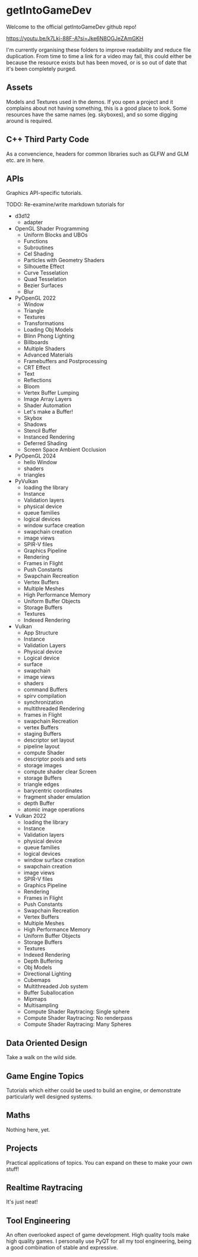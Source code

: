 # getIntoGameDev
Welcome to the official getIntoGameDev github repo!

https://youtu.be/k7Lkj-88F-A?si=Jke6N8OGJeZAmGKH

I'm currently organising these folders to improve readability and reduce file duplication. From time to time a link for a video may fail, this could either be because the resource exists but has been moved, or is so out of date that it's been completely purged.

## Assets
Models and Textures used in the demos. If you open a project and it complains about not having something, this is a good place to look. Some resources have the same names (eg. skyboxes), and so some digging around is required.

## C++ Third Party Code
As a convencience, headers for common libraries such as GLFW and GLM etc. are in here.

## APIs
Graphics API-specific tutorials.

TODO: Re-examine/write markdown tutorials for
- d3d12
    - adapter
- OpenGL Shader Programming
    - Uniform Blocks and UBOs
    - Functions
    - Subroutines
    - Cel Shading
    - Particles with Geometry Shaders
    - Silhouette Effect
    - Curve Tesselation
    - Quad Tesselation
    - Bezier Surfaces
    - Blur
- PyOpenGL 2022
    - Window
    - Triangle
    - Textures
    - Transformations
    - Loading Obj Models
    - Blinn Phong Lighting
    - Billboards
    - Multiple Shaders
    - Advanced Materials
    - Framebuffers and Postprocessing
    - CRT Effect
    - Text
    - Reflections
    - Bloom
    - Vertex Buffer Lumping
    - Image Array Layers
    - Shader Automation
    - Let's make a Buffer!
    - Skybox
    - Shadows
    - Stencil Buffer
    - Instanced Rendering
    - Deferred Shading
    - Screen Space Ambient Occlusion
- PyOpenGL 2024
    - hello Window
    - shaders
    - triangles
- PyVulkan
    - loading the library
    - Instance
    - Validation layers
    - physical device
    - queue families
    - logical devices
    - window surface creation
    - swapchain creation
    - image views
    - SPIR-V files
    - Graphics Pipeline
    - Rendering
    - Frames in Flight
    - Push Constants
    - Swapchain Recreation
    - Vertex Buffers
    - Multiple Meshes
    - High Performance Memory
    - Uniform Buffer Objects
    - Storage Buffers
    - Textures
    - Indexed Rendering
- Vulkan
    - App Structure
    - Instance
    - Validation Layers
    - Physical device
    - Logical device
    - surface
    - swapchain
    - image views
    - shaders
    - command Buffers
    - spirv compilation
    - synchronization
    - multithreaded Rendering
    - frames in Flight
    - swapchain Recreation
    - vertex Buffers
    - staging Buffers
    - descriptor set layout
    - pipeline layout
    - compute Shader
    - descriptor pools and sets
    - storage images
    - compute shader clear Screen
    - storage Buffers
    - triangle edges
    - barycentric coordinates
    - fragment shader emulation
    - depth Buffer
    - atomic image operations
- Vulkan 2022
    - loading the library
    - Instance
    - Validation layers
    - physical device
    - queue families
    - logical devices
    - window surface creation
    - swapchain creation
    - image views
    - SPIR-V files
    - Graphics Pipeline
    - Rendering
    - Frames in Flight
    - Push Constants
    - Swapchain Recreation
    - Vertex Buffers
    - Multiple Meshes
    - High Performance Memory
    - Uniform Buffer Objects
    - Storage Buffers
    - Textures
    - Indexed Rendering
    - Depth Buffering
    - Obj Models
    - Directional Lighting
    - Cubemaps
    - Multithreaded Job system
    - Buffer Suballocation
    - Mipmaps
    - Multisampling
    - Compute Shader Raytracing: Single sphere
    - Compute Shader Raytracing: No renderpass
    - Compute Shader Raytracing: Many Spheres

## Data Oriented Design
Take a walk on the wild side.

## Game Engine Topics
Tutorials which either could be used to build an engine, or demonstrate particularly well designed systems.

## Maths
Nothing here, yet.

## Projects
Practical applications of topics. You can expand on these to make your own stuff!

## Realtime Raytracing
It's just neat!

## Tool Engineering
An often overlooked aspect of game development. High quality tools make high quality games. I personally use PyQT for all my tool engineering, being a good combination of stable and expressive.